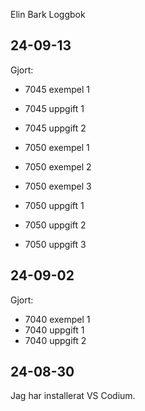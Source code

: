 Elin Bark Loggbok


24-09-13
-------------
Gjort:
* 7045 exempel 1
* 7045 uppgift 1
* 7045 uppgift 2

* 7050 exempel 1
* 7050 exempel 2
* 7050 exempel 3
* 7050 uppgift 1
* 7050 uppgift 2
* 7050 uppgift 3


24-09-02
-------------
Gjort:
* 7040 exempel 1 
* 7040 uppgift 1
* 7040 uppgift 2


24-08-30
-------------
Jag har installerat VS Codium.